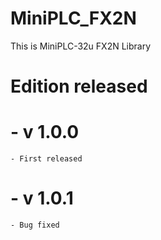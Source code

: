 # MiniPLC_FX2N
 This is MiniPLC-32u FX2N Library
# Edition released
 # - v 1.0.0 
    - First released
 # - v 1.0.1 
    - Bug fixed